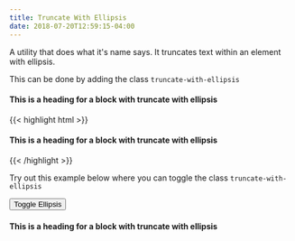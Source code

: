 ```yaml
---
title: Truncate With Ellipsis
date: 2018-07-20T12:59:15-04:00
---
```

A utility that does what it's name says. It truncates text within an element with ellipsis.

This can be done by adding the class `truncate-with-ellipsis`

<div class="block-3">
    <h4 class="truncate-with-ellipsis">This is a heading for a block with truncate with ellipsis</h4>
    <p class="skeleton" data-lines="7" data-animation="true"></p>
</div>
<div class="mt-3 mb-4">
{{< highlight html >}}
<div class="block-3">
    <h4 class="truncate-with-ellipsis">This is a heading for a block with truncate with ellipsis</h4>
    <!-- Content here! -->
</div>
{{< /highlight >}}
</div>

Try out this example below where you can toggle the class `truncate-with-ellipsis`

<button class="button button--secondary has-text button--lg ellipsis-button">Toggle Ellipsis</button>
<div class="block-3 mb-4">
    <h4 class="truncate-with-ellipsis ellipsis-header">This is a heading for a block with truncate with ellipsis</h4>
    <p class="skeleton" data-lines="7" data-animation="true"></p>
</div>